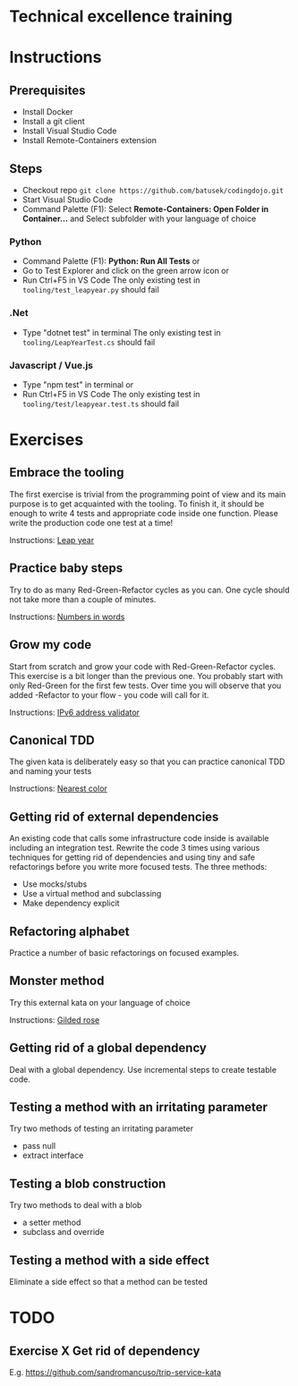 # Technical excellence training

# Instructions

## Prerequisites

- Install Docker
- Install a git client
- Install Visual Studio Code
- Install Remote-Containers extension

## Steps

- Checkout repo `git clone https://github.com/batusek/codingdojo.git`
- Start Visual Studio Code
- Command Palette (F1): Select **Remote-Containers: Open Folder in Container...** and Select subfolder with your language of choice

### Python
- Command Palette (F1): **Python: Run All Tests** or 
- Go to Test Explorer and click on the green arrow icon or
- Run Ctrl+F5 in VS Code
The only existing test in `tooling/test_leapyear.py` should fail

### .Net
- Type "dotnet test" in terminal
The only existing test in `tooling/LeapYearTest.cs` should fail

### Javascript / Vue.js
- Type "npm test" in terminal or
- Run Ctrl+F5 in VS Code
The only existing test in `tooling/test/leapyear.test.ts` should fail

# Exercises

## Embrace the tooling
The first exercise is trivial from the programming point of view and its main purpose is to get acquainted with the tooling.
To finish it, it should be enough to write 4 tests and appropriate code inside one function. Please write the production code one test at a time!

Instructions: [Leap year](http://codingdojo.org/kata/LeapYears/)

## Practice baby steps
Try to do as many Red-Green-Refactor cycles as you can. One cycle should not take more than a couple of minutes.

Instructions: [Numbers in words](http://codingdojo.org/kata/NumbersInWords/)

## Grow my code
Start from scratch and grow your code with Red-Green-Refactor cycles. This exercise is a bit longer than the previous one. You probably start with only Red-Green for the first few tests. Over time you will observe that you added -Refactor to your flow - you code will call for it.

Instructions: [IPv6 address validator](https://www.codewars.com/kata/54fa4e210609868fce0002bf)

## Canonical TDD
The given kata is deliberately easy so that you can practice canonical TDD and naming your tests

Instructions: [Nearest color](https://codingdojo.org/kata/NearestColor/)


## Getting rid of external dependencies
An existing code that calls some infrastructure code inside is available including an integration test. Rewrite the code 3 times using various techniques for getting rid of dependencies and using tiny and safe refactorings before you write more focused tests. The three methods:
- Use mocks/stubs
- Use a virtual method and subclassing
- Make dependency explicit

## Refactoring alphabet
Practice a number of basic refactorings on focused examples.

## Monster method
Try this external kata on your language of choice 

Instructions: [Gilded rose](http://codingdojo.org/kata/GildedRose/) 

## Getting rid of a global dependency
Deal with a global dependency. Use incremental steps to create testable code.

## Testing a method with an irritating parameter
Try two methods of testing an irritating parameter
- pass null
- extract interface

## Testing a blob construction
Try two methods to deal with a blob
- a setter method
- subclass and override

## Testing a method with a side effect
Eliminate a side effect so that a method can be tested





[//]: <> (After start)
# TODO
## Exercise X Get rid of dependency
E.g. https://github.com/sandromancuso/trip-service-kata

[//]: <> (After end)
